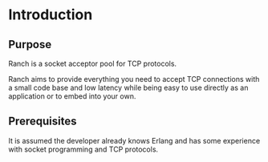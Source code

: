 Introduction
============

Purpose
-------

Ranch is a socket acceptor pool for TCP protocols.

Ranch aims to provide everything you need to accept TCP connections
with a small code base and low latency while being easy to use directly
as an application or to embed into your own.

Prerequisites
-------------

It is assumed the developer already knows Erlang and has some experience
with socket programming and TCP protocols.
